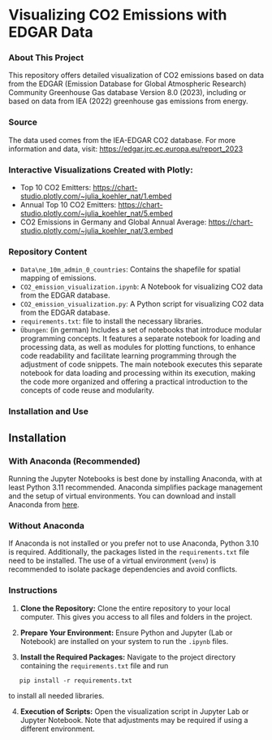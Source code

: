 # Visualizing CO2 Emissions with EDGAR Data

### About This Project

This repository offers detailed visualization of CO2 emissions based on data from the EDGAR (Emission Database for Global Atmospheric Research) Community Greenhouse Gas database Version 8.0 (2023), including or based on data from IEA (2022) greenhouse gas emissions from energy.

### Source

The data used comes from the IEA-EDGAR CO2 database. For more information and data, visit: https://edgar.jrc.ec.europa.eu/report_2023

### Interactive Visualizations Created with Plotly:

- Top 10 CO2 Emitters: https://chart-studio.plotly.com/~julia_koehler_nat/1.embed
- Annual Top 10 CO2 Emitters: https://chart-studio.plotly.com/~julia_koehler_nat/5.embed
- CO2 Emissions in Germany and Global Annual Average: https://chart-studio.plotly.com/~julia_koehler_nat/3.embed

### Repository Content

- `Data\ne_10m_admin_0_countries`: Contains the shapefile for spatial mapping of emissions.
- `CO2_emission_visualization.ipynb`: A Notebook for visualizing CO2 data from the EDGAR database.
- `CO2_emission_visualization.py`: A Python script for visualizing CO2 data from the EDGAR database.
- `requirements.txt`: file to install the necessary libraries.
- `Übungen`: (in german) Includes a set of notebooks that introduce modular programming concepts. It features a separate notebook for loading and processing data, as well as modules for plotting functions, to enhance code readability and facilitate learning programming through the adjustment of code snippets. The main notebook executes this separate notebook for data loading and processing within its execution, making the code more organized and offering a practical introduction to the concepts of code reuse and modularity.


### Installation and Use

## Installation

### With Anaconda (Recommended)

Running the Jupyter Notebooks is best done by installing Anaconda, with at least Python 3.11 recommended. Anaconda simplifies package management and the setup of virtual environments. You can download and install Anaconda from [here](https://www.anaconda.com/products/individual).

### Without Anaconda

If Anaconda is not installed or you prefer not to use Anaconda, Python 3.10 is required. Additionally, the packages listed in the `requirements.txt` file need to be installed. The use of a virtual environment (`venv`) is recommended to isolate package dependencies and avoid conflicts.


### Instructions

1. **Clone the Repository:** Clone the entire repository to your local computer. This gives you access to all files and folders in the project.

2. **Prepare Your Environment:** Ensure Python and Jupyter (Lab or Notebook) are installed on your system to run the `.ipynb` files.

3. **Install the Required Packages:** Navigate to the project directory containing the `requirements.txt` file and run 

 ```
    pip install -r requirements.txt
 ```

to install all needed libraries.

4. **Execution of Scripts:** Open the visualization script in Jupyter Lab or Jupyter Notebook. Note that adjustments may be required if using a different environment.
